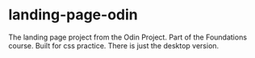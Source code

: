 # landing-page-odin
The landing page project from the Odin Project. Part of the Foundations course. Built for css practice. There is just the desktop version.
